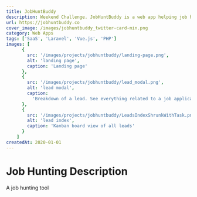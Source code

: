 ```yaml
---
title: JobHuntBuddy
description: Weekend Challenge. JobHuntBuddy is a web app helping job hunters manage the application process.
url: https://jobhuntbuddy.co
cover_image: /images/jobhuntbuddy_twitter-card-min.png
category: Web Apps
tags: ['SaaS', 'Laravel', 'Vue.js', 'PHP']
images: [
      {
        src: '/images/projects/jobhuntbuddy/landing-page.png',
        alt: 'landing page',
        caption: 'Landing page'
      },
      {
        src: '/images/projects/jobhuntbuddy/lead_modal.png',
        alt: 'lead modal',
        caption:
          'Breakdown of a lead. See everything related to a job application in one place.'
      },
      {
        src: '/images/projects/jobhuntbuddy/LeadsIndexShrunkWithTask.png',
        alt: 'lead index',
        caption: 'Kanban board view of all leads'
      }
    ]
createdAt: 2020-01-01
---
```


# Job Hunting Description

A job hunting tool